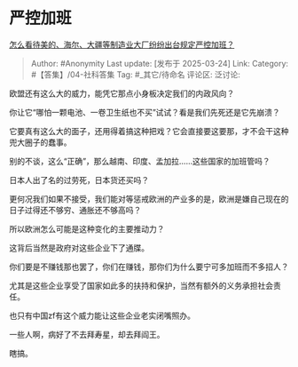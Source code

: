 # 严控加班
[怎么看待美的、海尔、大疆等制造业大厂纷纷出台规定严控加班？](https://www.zhihu.com/question/14633817166/answer/130492407847)

> Author: #Anonymity
> Last update: [发布于 2025-03-24]
> Link:
> Category: #【答集】/04-社科答集 
> Tag: #_其它/待命名 
> 评论区:
> 泛讨论:

欧盟还有这么大的威力，能凭它那点小身板决定我们的内政风向？

你让它“哪怕一颗电池、一卷卫生纸也不买”试试？看是我们先死还是它先崩溃？

它要真有这么大的面子，还用得着搞这种把戏？它会直接要这要那，才不会干这种兜大圈子的蠢事。

别的不谈，这么“正确”，那么越南、印度、孟加拉……这些国家的加班管吗？

日本人出了名的过劳死，日本货还买吗？

更何况我们如果不接受，我们能对等惩戒欧洲的产业多的是，欧洲是嫌自己现在的日子过得还不够穷、通胀还不够高吗？

所以欧洲怎么可能是这种变化的主要推动力？

这背后当然是政府对这些企业下了通牒。

你们要是不赚钱那也罢了，你们在赚钱，那你们为什么要宁可多加班而不多招人？

尤其是这些企业享受了国家如此多的扶持和保护，当然有额外的义务承担社会责任。

也只有中国zf有这个威力能让这些企业老实闭嘴照办。

一些人啊，病好了不去拜寿星，却去拜阎王。

瞎搞。

